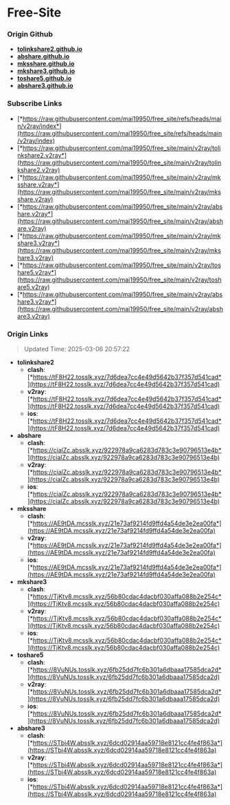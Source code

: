 # Free-Site

### Origin Github

- [**tolinkshare2.github.io**](https://github.com/tolinkshare2/tolinkshare2.github.io)
- [**abshare.github.io**](https://github.com/abshare/abshare.github.io)
- [**mksshare.github.io**](https://github.com/mksshare/mksshare.github.io)
- [**mkshare3.github.io**](https://github.com/mkshare3/mkshare3.github.io)
- [**toshare5.github.io**](https://github.com/toshare5/toshare5.github.io)
- [**abshare3.github.io**](https://github.com/abshare3/abshare3.github.io)

### Subscribe Links

- [*https://raw.githubusercontent.com/mai19950/free_site/refs/heads/main/v2ray/index*](https://raw.githubusercontent.com/mai19950/free_site/refs/heads/main/v2ray/index)
- [*https://raw.githubusercontent.com/mai19950/free_site/main/v2ray/tolinkshare2.v2ray*](https://raw.githubusercontent.com/mai19950/free_site/main/v2ray/tolinkshare2.v2ray)
- [*https://raw.githubusercontent.com/mai19950/free_site/main/v2ray/mksshare.v2ray*](https://raw.githubusercontent.com/mai19950/free_site/main/v2ray/mksshare.v2ray)
- [*https://raw.githubusercontent.com/mai19950/free_site/main/v2ray/abshare.v2ray*](https://raw.githubusercontent.com/mai19950/free_site/main/v2ray/abshare.v2ray)
- [*https://raw.githubusercontent.com/mai19950/free_site/main/v2ray/mkshare3.v2ray*](https://raw.githubusercontent.com/mai19950/free_site/main/v2ray/mkshare3.v2ray)
- [*https://raw.githubusercontent.com/mai19950/free_site/main/v2ray/toshare5.v2ray*](https://raw.githubusercontent.com/mai19950/free_site/main/v2ray/toshare5.v2ray)
- [*https://raw.githubusercontent.com/mai19950/free_site/main/v2ray/abshare3.v2ray*](https://raw.githubusercontent.com/mai19950/free_site/main/v2ray/abshare3.v2ray)

### Origin Links

> Updated Time: 2025-03-06 20:57:22

- **tolinkshare2**
  - **clash**: [*https://tF8H22.tosslk.xyz/7d6dea7cc4e49d5642b37f357d541cad*](https://tF8H22.tosslk.xyz/7d6dea7cc4e49d5642b37f357d541cad)
  - **v2ray**: [*https://tF8H22.tosslk.xyz/7d6dea7cc4e49d5642b37f357d541cad*](https://tF8H22.tosslk.xyz/7d6dea7cc4e49d5642b37f357d541cad)
  - **ios**: [*https://tF8H22.tosslk.xyz/7d6dea7cc4e49d5642b37f357d541cad*](https://tF8H22.tosslk.xyz/7d6dea7cc4e49d5642b37f357d541cad)
- **abshare**
  - **clash**: [*https://cialZc.absslk.xyz/922978a9ca6283d783c3e90796513e4b*](https://cialZc.absslk.xyz/922978a9ca6283d783c3e90796513e4b)
  - **v2ray**: [*https://cialZc.absslk.xyz/922978a9ca6283d783c3e90796513e4b*](https://cialZc.absslk.xyz/922978a9ca6283d783c3e90796513e4b)
  - **ios**: [*https://cialZc.absslk.xyz/922978a9ca6283d783c3e90796513e4b*](https://cialZc.absslk.xyz/922978a9ca6283d783c3e90796513e4b)
- **mksshare**
  - **clash**: [*https://AE9tDA.mcsslk.xyz/21e73af9214fd9ffd4a54de3e2ea00fa*](https://AE9tDA.mcsslk.xyz/21e73af9214fd9ffd4a54de3e2ea00fa)
  - **v2ray**: [*https://AE9tDA.mcsslk.xyz/21e73af9214fd9ffd4a54de3e2ea00fa*](https://AE9tDA.mcsslk.xyz/21e73af9214fd9ffd4a54de3e2ea00fa)
  - **ios**: [*https://AE9tDA.mcsslk.xyz/21e73af9214fd9ffd4a54de3e2ea00fa*](https://AE9tDA.mcsslk.xyz/21e73af9214fd9ffd4a54de3e2ea00fa)
- **mkshare3**
  - **clash**: [*https://TjKtv8.mcsslk.xyz/56b80cdac4dacbf030affa088b2e254c*](https://TjKtv8.mcsslk.xyz/56b80cdac4dacbf030affa088b2e254c)
  - **v2ray**: [*https://TjKtv8.mcsslk.xyz/56b80cdac4dacbf030affa088b2e254c*](https://TjKtv8.mcsslk.xyz/56b80cdac4dacbf030affa088b2e254c)
  - **ios**: [*https://TjKtv8.mcsslk.xyz/56b80cdac4dacbf030affa088b2e254c*](https://TjKtv8.mcsslk.xyz/56b80cdac4dacbf030affa088b2e254c)
- **toshare5**
  - **clash**: [*https://8VuNUs.tosslk.xyz/6fb25dd7fc6b301a6dbaaa17585dca2d*](https://8VuNUs.tosslk.xyz/6fb25dd7fc6b301a6dbaaa17585dca2d)
  - **v2ray**: [*https://8VuNUs.tosslk.xyz/6fb25dd7fc6b301a6dbaaa17585dca2d*](https://8VuNUs.tosslk.xyz/6fb25dd7fc6b301a6dbaaa17585dca2d)
  - **ios**: [*https://8VuNUs.tosslk.xyz/6fb25dd7fc6b301a6dbaaa17585dca2d*](https://8VuNUs.tosslk.xyz/6fb25dd7fc6b301a6dbaaa17585dca2d)
- **abshare3**
  - **clash**: [*https://STbi4W.absslk.xyz/6dcd02914aa59718e8121cc4fe4f863a*](https://STbi4W.absslk.xyz/6dcd02914aa59718e8121cc4fe4f863a)
  - **v2ray**: [*https://STbi4W.absslk.xyz/6dcd02914aa59718e8121cc4fe4f863a*](https://STbi4W.absslk.xyz/6dcd02914aa59718e8121cc4fe4f863a)
  - **ios**: [*https://STbi4W.absslk.xyz/6dcd02914aa59718e8121cc4fe4f863a*](https://STbi4W.absslk.xyz/6dcd02914aa59718e8121cc4fe4f863a)
